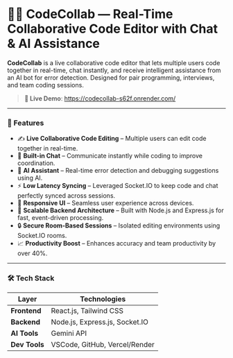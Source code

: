 # 👨‍💻 CodeCollab — Real-Time Collaborative Code Editor with Chat & AI Assistance

**CodeCollab** is a live collaborative code editor that lets multiple users code together in real-time, chat instantly, and receive intelligent assistance from an AI bot for error detection. Designed for pair programming, interviews, and team coding sessions.

> **🔗 Live Demo**: https://codecollab-s62f.onrender.com/

---

### 🚀 Features

- ✍️ **Live Collaborative Code Editing** – Multiple users can edit code together in real-time.
- 💬 **Built-in Chat** – Communicate instantly while coding to improve coordination.
- 🤖 **AI Assistant** – Real-time error detection and debugging suggestions using AI.
- ⚡ **Low Latency Syncing** – Leveraged Socket.IO to keep code and chat perfectly synced across sessions.
- 📱 **Responsive UI** – Seamless user experience across devices.
- 🧩 **Scalable Backend Architecture** – Built with Node.js and Express.js for fast, event-driven processing.
- 🔒 **Secure Room-Based Sessions** – Isolated editing environments using Socket.IO rooms.
- 📈 **Productivity Boost** – Enhances accuracy and team productivity by over 40%.

---

### 🛠️ Tech Stack

| Layer        | Technologies |
|--------------|--------------|
| **Frontend** | React.js, Tailwind CSS |
| **Backend**  | Node.js, Express.js, Socket.IO |
| **AI Tools** | Gemini API |
| **Dev Tools** | VSCode, GitHub, Vercel/Render |
